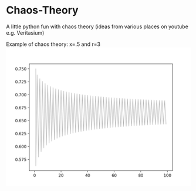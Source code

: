 # Chaos-Theory
A little python fun with chaos theory (ideas from various places on youtube e.g. Veritasium)


Example of chaos theory: x=.5 and r=3
![Chaos](https://raw.githubusercontent.com/nikolajjsj/Chaos-Theory/master/chaos.png)
